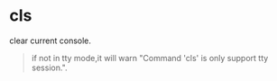 cls
===

clear current console.

> if not in tty mode,it will warn "Command 'cls' is only support tty session.".

